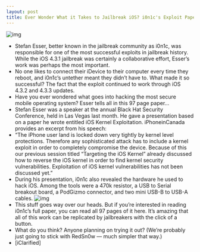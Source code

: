 ```yaml
---
layout: post
title: Ever Wonder What it Takes to Jailbreak iOS? i0n1c's Exploit Paper Reveals All
---
```

![img](http://media.idownloadblog.com/wp-content/uploads/2011/09/untether-e1315961812448.png)
* Stefan Esser, better known in the jailbreak community as i0n1c, was responsible for one of the most successful exploits in jailbreak history. While the iOS 4.3.1 jailbreak was certainly a collaborative effort, Esser’s work was perhaps the most important.
* No one likes to connect their iDevice to their computer every time they reboot, and i0n1c’s untether meant they didn’t have to. What made it so successful? The fact that the exploit continued to work through iOS 4.3.2 and 4.3.3 updates.
* Have you ever wondered what goes into hacking the most secure mobile operating system? Esser tells all in this 97 page paper…
* Stefan Esser was a speaker at the annual Black Hat Security Conference, held in Las Vegas last month. He gave a presentation based on a paper he wrote entitled iOS Kernel Exploitation. iPhoneinCanada provides an excerpt from his speech:
* “The iPhone user land is locked down very tightly by kernel level protections. Therefore any sophisticated attack has to include a kernel exploit in order to completely compromise the device. Because of this our previous session titled “Targeting the iOS Kernel” already discussed how to reverse the iOS kernel in order to find kernel security vulnerabilities. Exploitation of iOS kernel vulnerabilities has not been discussed yet.”
* During his presentation, i0n1c also revealed the hardware he used to hack iOS. Among the tools were a 470k resistor, a USB to Serial breakout board, a PodGizmo connector, and two mini USB-B to USB-A cables.
![img](http://media.idownloadblog.com/wp-content/uploads/2011/09/untether-tools-1-e1315961872332.png)
* This stuff goes way over our heads. But if you’re interested in reading i0n1c’s full paper, you can read all 97 pages of it here. It’s amazing that all of this work can be replicated by jailbreakers with the click of a button.
* What do you think? Anyone planning on trying it out? (We’re probably just going to stick with RedSn0w — much simpler that way.)
* [iClarified]

